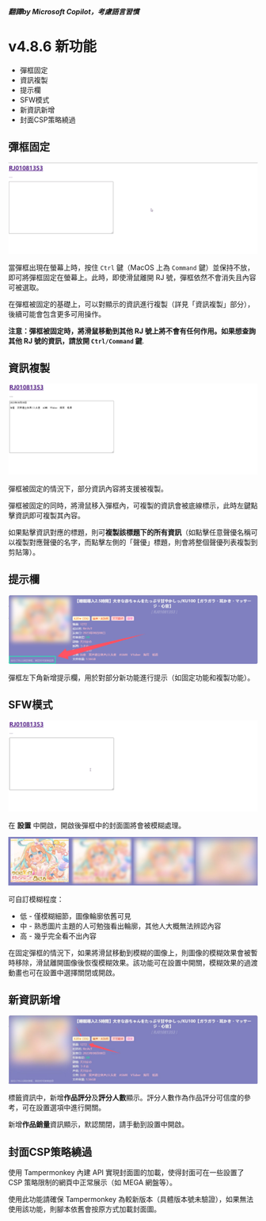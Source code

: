 **_翻譯by Microsoft Copilot，考慮語言習慣_**

# v4.8.6 新功能
- 彈框固定
- 資訊複製
- 提示欄
- SFW模式
- 新資訊新增
- 封面CSP策略繞過

## 彈框固定
![pin.gif](pin.gif)

當彈框出現在螢幕上時，按住 `Ctrl` 鍵（MacOS 上為 `Command` 鍵）並保持不放，即可將彈框固定在螢幕上。此時，即使滑鼠離開 RJ 號，彈框依然不會消失且內容可被選取。

在彈框被固定的基礎上，可以對顯示的資訊進行複製（詳見「資訊複製」部分），後續可能會包含更多可用操作。

**注意：彈框被固定時，將滑鼠移動到其他 RJ 號上將不會有任何作用。如果想查詢其他 RJ 號的資訊，請放開 `Ctrl/Command` 鍵**.

## 資訊複製
![copy.gif](copy.gif)

彈框被固定的情況下，部分資訊內容將支援被複製。

彈框被固定的同時，將滑鼠移入彈框內，可複製的資訊會被底線標示，此時左鍵點擊資訊即可複製其內容。

如果點擊資訊對應的標題，則可**複製該標題下的所有資訊**（如點擊任意聲優名稱可以複製對應聲優的名字，而點擊左側的「聲優」標題，則會將整個聲優列表複製到剪貼簿）。

## 提示欄
![hint.png](hint.png)

彈框左下角新增提示欄，用於對部分新功能進行提示（如固定功能和複製功能）。

## SFW模式
![sfw.gif](sfw.gif)

在 **設置** 中開啟，開啟後彈框中的封面圖將會被模糊處理。

![blur.jpg](blur.jpg)

可自訂模糊程度：
- 低 - 僅模糊細節，圖像輪廓依舊可見
- 中 - 熟悉圖片主題的人可勉強看出輪廓，其他人大概無法辨認內容
- 高 - 幾乎完全看不出內容

在固定彈框的情況下，如果將滑鼠移動到模糊的圖像上，則圖像的模糊效果會被暫時移除，滑鼠離開圖像後恢復模糊效果。該功能可在設置中開關，模糊效果的過渡動畫也可在設置中選擇關閉或開啟。

## 新資訊新增
![new_info.jpg](new_info.jpg)

標籤資訊中，新增**作品評分**及**評分人數**顯示。評分人數作為作品評分可信度的參考，可在設置選項中進行開關。

新增**作品銷量**資訊顯示，默認關閉，請手動到設置中開啟。

## 封面CSP策略繞過
使用 Tampermonkey 內建 API 實現封面圖的加載，使得封面可在一些設置了 CSP 策略限制的網頁中正常展示（如 MEGA 網盤等）。

使用此功能請確保 Tampermonkey 為較新版本（具體版本號未驗證），如果無法使用該功能，則腳本依舊會按原方式加載封面圖。
